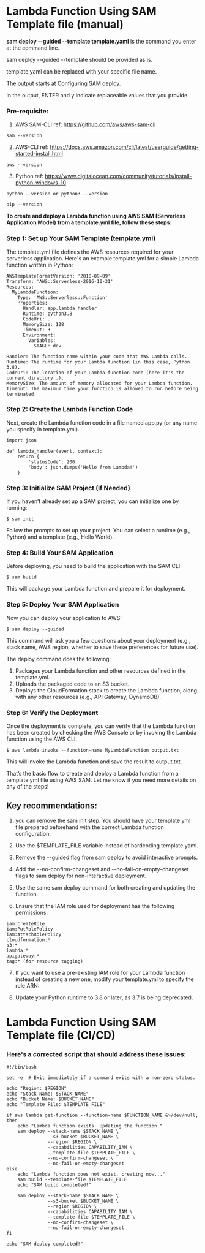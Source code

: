 # Lambda Function Using SAM Template file (manual)

**sam deploy --guided --template template.yaml** is the command you enter at the command line.

sam deploy --guided --template should be provided as is.

template.yaml can be replaced with your specific file name.

The output starts at Configuring SAM deploy.

In the output, ENTER and y indicate replaceable values that you provide.

### Pre-requisite:

1) AWS SAM-CLI ref: https://github.com/aws/aws-sam-cli
```
sam --version
```
2) AWS-CLI ref: https://docs.aws.amazon.com/cli/latest/userguide/getting-started-install.html
```
aws --version
```
3) Python ref: https://www.digitalocean.com/community/tutorials/install-python-windows-10
```
python --version or python3 --version

pip --version
```

**To create and deploy a Lambda function using AWS SAM (Serverless Application Model) from a template.yml file, follow these steps:**

### Step 1: Set up Your SAM Template (template.yml)

The template.yml file defines the AWS resources required for your serverless application. Here's an example template.yml for a simple Lambda function written in Python:
```
AWSTemplateFormatVersion: '2010-09-09'
Transform: 'AWS::Serverless-2016-10-31'
Resources:
  MyLambdaFunction:
    Type: 'AWS::Serverless::Function'
    Properties:
      Handler: app.lambda_handler
      Runtime: python3.8
      CodeUri: .
      MemorySize: 128
      Timeout: 3
      Environment:
        Variables:
          STAGE: dev

Handler: The function name within your code that AWS Lambda calls.
Runtime: The runtime for your Lambda function (in this case, Python 3.8).
CodeUri: The location of your Lambda function code (here it's the current directory .).
MemorySize: The amount of memory allocated for your Lambda function.
Timeout: The maximum time your function is allowed to run before being terminated.
```

### Step 2: Create the Lambda Function Code

Next, create the Lambda function code in a file named app.py (or any name you specify in template.yml).

```
import json

def lambda_handler(event, context):
    return {
        'statusCode': 200,
        'body': json.dumps('Hello from Lambda!')
    }
```
### Step 3: Initialize SAM Project (If Needed)

If you haven’t already set up a SAM project, you can initialize one by running:
```
$ sam init
```
Follow the prompts to set up your project. You can select a runtime (e.g., Python) and a template (e.g., Hello World).

### Step 4: Build Your SAM Application

Before deploying, you need to build the application with the SAM CLI:
```
$ sam build
```
This will package your Lambda function and prepare it for deployment.

### Step 5: Deploy Your SAM Application

Now you can deploy your application to AWS:
```
$ sam deploy --guided
```
This command will ask you a few questions about your deployment (e.g., stack name, AWS region, whether to save these preferences for future use).

The deploy command does the following:

1. Packages your Lambda function and other resources defined in the template.yml.
2. Uploads the packaged code to an S3 bucket.
3. Deploys the CloudFormation stack to create the Lambda function, along with any other resources (e.g., API Gateway, DynamoDB).

### Step 6: Verify the Deployment
Once the deployment is complete, you can verify that the Lambda function has been created by checking the AWS Console or by invoking the Lambda function using the AWS CLI:
```
$ aws lambda invoke --function-name MyLambdaFunction output.txt
```
This will invoke the Lambda function and save the result to output.txt.

That’s the basic flow to create and deploy a Lambda function from a template.yml file using AWS SAM. Let me know if you need more details on any of the steps!


## Key recommendations:

1) you can remove the sam init step. You should have your template.yml file prepared beforehand with the correct Lambda function configuration.

2) Use the $TEMPLATE_FILE variable instead of hardcoding template.yaml.

3) Remove the --guided flag from sam deploy to avoid interactive prompts.

4) Add the --no-confirm-changeset and --no-fail-on-empty-changeset flags to sam deploy for non-interactive deployment.

5) Use the same sam deploy command for both creating and updating the function.

6) Ensure that the IAM role used for deployment has the following permissions:
```
iam:CreateRole
iam:PutRolePolicy
iam:AttachRolePolicy
cloudformation:*
s3:*
lambda:*
apigateway:*
tag:* (for resource tagging)
```
7) If you want to use a pre-existing IAM role for your Lambda function instead of creating a new one, modify your template.yml to specify the role ARN:
   
9) Update your Python runtime to 3.8 or later, as 3.7 is being deprecated.

# Lambda Function Using SAM Template file (CI/CD)
### Here's a corrected script that should address these issues:
```
#!/bin/bash

set -e  # Exit immediately if a command exits with a non-zero status.

echo "Region: $REGION"
echo "Stack Name: $STACK_NAME"
echo "Bucket Name: $BUCKET_NAME"
echo "Template File: $TEMPLATE_FILE"

if aws lambda get-function --function-name $FUNCTION_NAME &>/dev/null; then 
    echo "Lambda function exists. Updating the function."
    sam deploy --stack-name $STACK_NAME \
               --s3-bucket $BUCKET_NAME \
               --region $REGION \
               --capabilities CAPABILITY_IAM \
               --template-file $TEMPLATE_FILE \
               --no-confirm-changeset \
               --no-fail-on-empty-changeset
else
    echo "Lambda function does not exist, creating now..."
    sam build --template-file $TEMPLATE_FILE
    echo "SAM build completed!"
    
    sam deploy --stack-name $STACK_NAME \
               --s3-bucket $BUCKET_NAME \
               --region $REGION \
               --capabilities CAPABILITY_IAM \
               --template-file $TEMPLATE_FILE \
               --no-confirm-changeset \
               --no-fail-on-empty-changeset
fi

echo "SAM deploy completed!"
```
